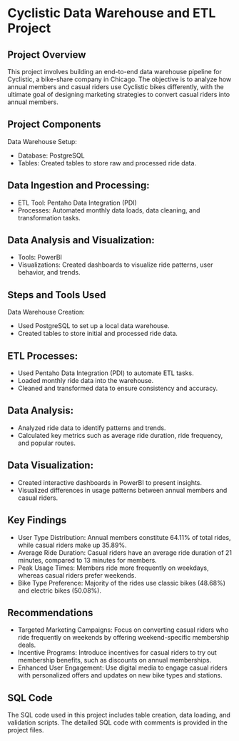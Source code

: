 # Cyclistic Data Warehouse and ETL Project

## Project Overview
This project involves building an end-to-end data warehouse pipeline for Cyclistic, a bike-share company in Chicago. The objective is to analyze how annual members and casual riders use Cyclistic bikes differently, with the ultimate goal of designing marketing strategies to convert casual riders into annual members.

## Project Components
Data Warehouse Setup:
- Database: PostgreSQL
- Tables: Created tables to store raw and processed ride data.

## Data Ingestion and Processing:
- ETL Tool: Pentaho Data Integration (PDI)
- Processes: Automated monthly data loads, data cleaning, and transformation tasks.

## Data Analysis and Visualization:
- Tools: PowerBI
- Visualizations: Created dashboards to visualize ride patterns, user behavior, and trends.

## Steps and Tools Used
Data Warehouse Creation:
- Used PostgreSQL to set up a local data warehouse.
- Created tables to store initial and processed ride data.

## ETL Processes:
- Used Pentaho Data Integration (PDI) to automate ETL tasks.
- Loaded monthly ride data into the warehouse.
- Cleaned and transformed data to ensure consistency and accuracy.

## Data Analysis:
- Analyzed ride data to identify patterns and trends.
- Calculated key metrics such as average ride duration, ride frequency, and popular routes.

## Data Visualization:
- Created interactive dashboards in PowerBI to present insights.
- Visualized differences in usage patterns between annual members and casual riders.

## Key Findings
- User Type Distribution: Annual members constitute 64.11% of total rides, while casual riders make up 35.89%.
- Average Ride Duration: Casual riders have an average ride duration of 21 minutes, compared to 13 minutes for members.
- Peak Usage Times: Members ride more frequently on weekdays, whereas casual riders prefer weekends.
- Bike Type Preference: Majority of the rides use classic bikes (48.68%) and electric bikes (50.08%).

## Recommendations
- Targeted Marketing Campaigns: Focus on converting casual riders who ride frequently on weekends by offering weekend-specific membership deals.
- Incentive Programs: Introduce incentives for casual riders to try out membership benefits, such as discounts on annual memberships.
- Enhanced User Engagement: Use digital media to engage casual riders with personalized offers and updates on new bike types and stations.

## SQL Code
The SQL code used in this project includes table creation, data loading, and validation scripts. The detailed SQL code with comments is provided in the project files.
